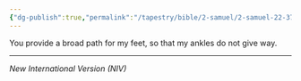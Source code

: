 ```yaml
---
{"dg-publish":true,"permalink":"/tapestry/bible/2-samuel/2-samuel-22-37/","title":"2 Samuel 22:37","tags":["bible-verse","bible-verse"],"dgHomeLink":true,"dgShowLocalGraph":true,"dgEnableSearch":true}
---
```


You provide a broad path for my feet, so that my ankles do not give way.

---
*New International Version (NIV)*